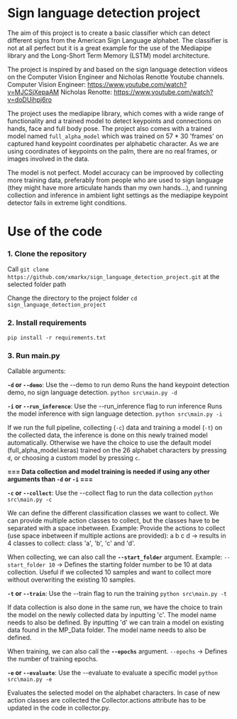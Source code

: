 ﻿# Sign language detection project

The aim of this project is to create a basic classifier which can detect different signs from the American Sign Language alphabet. The classifier is not at all perfect but it is a great example for the use of the Mediapipe library and the Long-Short Term Memory (LSTM) model architecture.

The project is inspired by and based on the sign language detection videos on the Computer Vision Engineer and Nicholas Renotte Youtube channels.  
Computer Vision Engineer: https://www.youtube.com/watch?v=MJCSjXepaAM
Nicholas Renotte: https://www.youtube.com/watch?v=doDUihpj6ro

The project uses the mediapipe library, which comes with a wide range of functionality and a trained model to detect keypoints and connections on hands, face and full body pose.
The project also comes with a trained model named `full_alpha_model` which was trained on 57 * 30 'frames' on captured hand keypoint coordinates per alphabetic character. As we are using coordinates of keypoints on the palm, there are no real frames, or images involved in the data. 

The model is not perfect. Model accuracy can be improoved by collecting more training data, preferably from people who are used to sign language (they might have more articulate hands than my own hands...), and running collection and inference in ambient light settings as the mediapipe keypoint detector fails in extreme light conditions.

# Use of the code

### 1. Clone the repository
Call `git clone https://github.com/xmarkx/sign_language_detection_project.git` at the selected folder path

Change the directory to the project folder
`cd sign_language_detection_project`

### 2. Install requirements
`pip install -r requirements.txt`

### 3. Run main.py
Callable arguments:

__`-d` or `--demo`__: Use the --demo to run demo
Runs the hand keypoint detection demo, no sign language detection.
`python src\main.py -d`

__`-i` or `--run_inference`__: Use the --run_inference flag to run inference
Runs the model inference with sign language detection.
`python src\main.py -i`

If we run the full pipeline, collecting (`-c`) data and training a model (`-t`) on the collected data, the inference is done on this newly trained model automatically.
Otherwise we have the choice to use the default model (full_alpha_model.keras) trained on the 26 alphabet characters by pressing `d`, or choosing a custom model by pressing `c`.


__=== Data collection and model training is needed if using any other arguments than `-d` or `-i` ===__

__`-c` or `--collect`__: Use the --collect flag to run the data collection
`python src\main.py -c`

We can define the different classification classes we want to collect. We can provide multiple action classes to collect, but the classes have to be separated with a space inbetween.
Example: Provide the actions to collect (use space inbetween if multiple actions are provided): a b c d → results in 4 classes to collect: class 'a', 'b', 'c' and 'd'.

When collecting, we can also call the __`--start_folder`__ argument.
Example: `--start_folder 10` → Defines the starting folder number to be 10 at data collection. Useful if we collected 10 samples and want to collect more without overwriting the existing 10 samples.

__`-t` or `--train`__: Use the --train flag to run the training
`python src\main.py -t`

If data collection is also done in the same run, we have the choice to train the model on the newly collected data by inputting 'c'. The model name needs to also be defined.
By inputting 'd' we can train a model on existing data found in the MP_Data folder. The model name needs to also be defined.

When training, we can also call the __`--epochs`__ argument.
`--epochs` → Defines the number of training epochs.

__`-e` or `--evaluate`__: Use the --evaluate to evaluate a specific model
`python src\main.py -e`

Evaluates the selected model on the alphabet characters. In case of new action classes are collected the Collector.actions attribute has to be updated in the code in collector.py.
